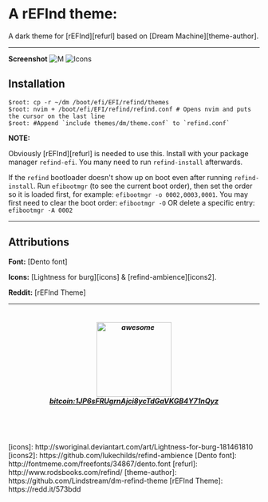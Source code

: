 A rEFInd theme:
==============================
A dark theme for [rEFInd][refurl] based on [Dream Machine][theme-author].

----
**Screenshot**
![M](https://github.com/mustaqimM/dm/blob/master/screenshot.png)
![Icons](https://i.imgur.com/J6A1OLj.png  "Icons")


Installation
----
```
$root: cp -r ~/dm /boot/efi/EFI/refind/themes
$root: nvim + /boot/efi/EFI/refind/refind.conf # Opens nvim and puts the cursor on the last line
$root: #Append `include themes/dm/theme.conf` to `refind.conf`
```
__NOTE:__

Obviously [rEFInd][refurl] is needed to use this. Install with your package manager `refind-efi`. You many need to run `refind-install` afterwards.

If the `refind` bootloader doesn't show up on boot even after running `refind-install`. Run `efibootmgr` (to see the current boot order), then set the order so it is loaded first, for example: `efibootmgr -o 0002,0003,0001`. You may first need to clear the boot order: `efibootmgr -O` OR delete a specific entry: `efibootmgr -A 0002`

----  
Attributions
----

**Font:** [Dento font]

**Icons:** [Lightness for burg][icons] & [refind-ambience][icons2].

**Reddit:** [rEFInd Theme]

----

<h5 align="center">
	<br>
	<img width="150" src="https://i.imgur.com/hVNigO6.png" alt="awesome">
	<FIGCAPTION><center><a href="bitcoin:1JP6sFRUgrnAjci8ycTdGaVKGB4Y71nQyz" class="ng-binding">bitcoin:1JP6sFRUgrnAjci8ycTdGaVKGB4Y71nQyz</a></center></FIGCAPTION>
	<br>
	<br>
	<br>
</h5>
[icons]: http://sworiginal.deviantart.com/art/Lightness-for-burg-181461810
[icons2]: https://github.com/lukechilds/refind-ambience
[Dento font]: http://fontmeme.com/freefonts/34867/dento.font
[refurl]: http://www.rodsbooks.com/refind/
[theme-author]: https://github.com/Lindstream/dm-refind-theme
[rEFInd Theme]: https://redd.it/573bdd
